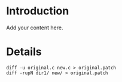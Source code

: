 # Introduction #

Add your content here.


# Details #

```
diff -u original.c new.c > original.patch
diff -rupN dir1/ new/ > original.patch

```